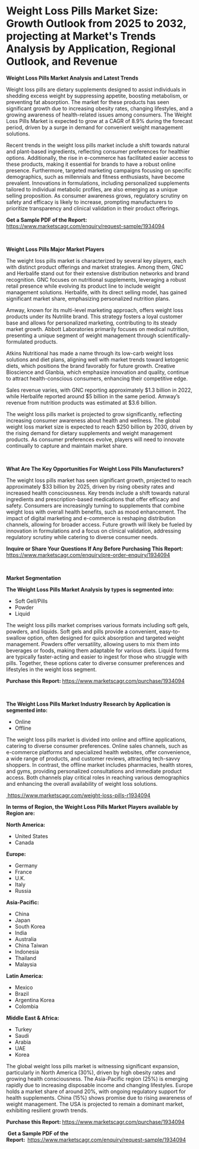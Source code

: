 <p><h1>Weight Loss Pills Market Size: Growth Outlook from 2025 to 2032, projecting at Market's Trends Analysis by Application, Regional Outlook, and Revenue</h1></p><p><strong>Weight Loss Pills Market Analysis and Latest Trends</strong></p>
<p><p>Weight loss pills are dietary supplements designed to assist individuals in shedding excess weight by suppressing appetite, boosting metabolism, or preventing fat absorption. The market for these products has seen significant growth due to increasing obesity rates, changing lifestyles, and a growing awareness of health-related issues among consumers. The Weight Loss Pills Market is expected to grow at a CAGR of 8.9% during the forecast period, driven by a surge in demand for convenient weight management solutions.</p><p>Recent trends in the weight loss pills market include a shift towards natural and plant-based ingredients, reflecting consumer preferences for healthier options. Additionally, the rise in e-commerce has facilitated easier access to these products, making it essential for brands to have a robust online presence. Furthermore, targeted marketing campaigns focusing on specific demographics, such as millennials and fitness enthusiasts, have become prevalent. Innovations in formulations, including personalized supplements tailored to individual metabolic profiles, are also emerging as a unique selling proposition. As consumer awareness grows, regulatory scrutiny on safety and efficacy is likely to increase, prompting manufacturers to prioritize transparency and clinical validation in their product offerings.</p></p>
<p><strong>Get a Sample PDF of the Report:&nbsp;</strong> <a href="https://www.marketscagr.com/enquiry/request-sample/1934094?utm_campaign=3543&utm_medium=2&utm_source=Github&utm_content=ia&utm_term=19042025&utm_id=weight-loss-pills">https://www.marketscagr.com/enquiry/request-sample/1934094</a></p>
<p>&nbsp;</p>
<p><strong>Weight Loss Pills Major Market Players</strong></p>
<p><p>The weight loss pills market is characterized by several key players, each with distinct product offerings and market strategies. Among them, GNC and Herbalife stand out for their extensive distribution networks and brand recognition. GNC focuses on nutritional supplements, leveraging a robust retail presence while evolving its product line to include weight management solutions. Herbalife, with its direct selling model, has gained significant market share, emphasizing personalized nutrition plans.</p><p>Amway, known for its multi-level marketing approach, offers weight loss products under its Nutrilite brand. This strategy fosters a loyal customer base and allows for personalized marketing, contributing to its steady market growth. Abbott Laboratories primarily focuses on medical nutrition, presenting a unique segment of weight management through scientifically-formulated products. </p><p>Atkins Nutritional has made a name through its low-carb weight loss solutions and diet plans, aligning well with market trends toward ketogenic diets, which positions the brand favorably for future growth. Creative Bioscience and Glanbia, which emphasize innovation and quality, continue to attract health-conscious consumers, enhancing their competitive edge.</p><p>Sales revenue varies, with GNC reporting approximately $1.3 billion in 2022, while Herbalife reported around $5 billion in the same period. Amway’s revenue from nutrition products was estimated at $3.6 billion.</p><p>The weight loss pills market is projected to grow significantly, reflecting increasing consumer awareness about health and wellness. The global weight loss market size is expected to reach $250 billion by 2030, driven by the rising demand for dietary supplements and weight management products. As consumer preferences evolve, players will need to innovate continually to capture and maintain market share.</p></p>
<p>&nbsp;</p>
<p><strong>What Are The Key Opportunities For Weight Loss Pills Manufacturers?</strong></p>
<p><p>The weight loss pills market has seen significant growth, projected to reach approximately $33 billion by 2025, driven by rising obesity rates and increased health consciousness. Key trends include a shift towards natural ingredients and prescription-based medications that offer efficacy and safety. Consumers are increasingly turning to supplements that combine weight loss with overall health benefits, such as mood enhancement. The impact of digital marketing and e-commerce is reshaping distribution channels, allowing for broader access. Future growth will likely be fueled by innovation in formulations and a focus on clinical validation, addressing regulatory scrutiny while catering to diverse consumer needs.</p></p>
<p><strong>Inquire or Share Your Questions If Any Before Purchasing This Report:</strong> <a href="https://www.marketscagr.com/enquiry/pre-order-enquiry/1934094?utm_campaign=3543&utm_medium=2&utm_source=Github&utm_content=ia&utm_term=19042025&utm_id=weight-loss-pills">https://www.marketscagr.com/enquiry/pre-order-enquiry/1934094</a></p>
<p>&nbsp;</p>
<p><strong>Market Segmentation</strong></p>
<p><strong>The Weight Loss Pills Market Analysis by types is segmented into:</strong></p>
<p><ul><li>Soft Gell/Pills</li><li>Powder</li><li>Liquid</li></ul></p>
<p><p>The weight loss pills market comprises various formats including soft gels, powders, and liquids. Soft gels and pills provide a convenient, easy-to-swallow option, often designed for quick absorption and targeted weight management. Powders offer versatility, allowing users to mix them into beverages or foods, making them adaptable for various diets. Liquid forms are typically faster-acting and easier to ingest for those who struggle with pills. Together, these options cater to diverse consumer preferences and lifestyles in the weight loss segment.</p></p>
<p><strong>Purchase this Report:&nbsp;</strong><a href="https://www.marketscagr.com/purchase/1934094?utm_campaign=3543&utm_medium=2&utm_source=Github&utm_content=ia&utm_term=19042025&utm_id=weight-loss-pills">https://www.marketscagr.com/purchase/1934094</a></p>
<p>&nbsp;</p>
<p><strong>The Weight Loss Pills Market Industry Research by Application is segmented into:</strong></p>
<p><ul><li>Online</li><li>Offline</li></ul></p>
<p><p>The weight loss pills market is divided into online and offline applications, catering to diverse consumer preferences. Online sales channels, such as e-commerce platforms and specialized health websites, offer convenience, a wide range of products, and customer reviews, attracting tech-savvy shoppers. In contrast, the offline market includes pharmacies, health stores, and gyms, providing personalized consultations and immediate product access. Both channels play critical roles in reaching various demographics and enhancing the overall availability of weight loss solutions.</p></p>
<p><a href="https://www.marketscagr.com/weight-loss-pills-r1934094?utm_campaign=3543&utm_medium=2&utm_source=Github&utm_content=ia&utm_term=19042025&utm_id=weight-loss-pills">&nbsp;https://www.marketscagr.com/weight-loss-pills-r1934094</a></p>
<p><strong>In terms of Region, the Weight Loss Pills Market Players available by Region are:</strong></p>
<p>
    <p> <strong> North America: </strong>
        <ul>
            <li>United States</li>
            <li>Canada</li>
        </ul>
        </p> 
    <p> <strong> Europe: </strong>
        <ul>
            <li>Germany</li>
            <li>France</li>
            <li>U.K.</li>
            <li>Italy</li>
            <li>Russia</li>
        </ul>
        </p> 
    <p> <strong> Asia-Pacific: </strong>
        <ul>
            <li>China</li>
            <li>Japan</li>
            <li>South Korea</li>
            <li>India</li>
            <li>Australia</li>
            <li>China Taiwan</li>
            <li>Indonesia</li>
            <li>Thailand</li>
            <li>Malaysia</li>
        </ul>
        </p> 
    <p> <strong> Latin America: </strong>
        <ul>
            <li>Mexico</li>
            <li>Brazil</li>
            <li>Argentina Korea</li>
            <li>Colombia</li>
        </ul>
        </p> 
    <p> <strong> Middle East & Africa: </strong>
        <ul>
            <li>Turkey</li>
            <li>Saudi</li>
            <li>Arabia</li>
            <li>UAE</li>
            <li>Korea</li>
        </ul>
    </p>
    </p>
<p><p>The global weight loss pills market is witnessing significant expansion, particularly in North America (30%), driven by high obesity rates and growing health consciousness. The Asia-Pacific region (25%) is emerging rapidly due to increasing disposable income and changing lifestyles. Europe holds a market share of around 20%, with ongoing regulatory support for health supplements. China (15%) shows promise due to rising awareness of weight management. The USA is projected to remain a dominant market, exhibiting resilient growth trends.</p></p>
<p><strong>Purchase this Report: </strong><a href="https://www.marketscagr.com/purchase/1934094?utm_campaign=3543&utm_medium=2&utm_source=Github&utm_content=ia&utm_term=19042025&utm_id=weight-loss-pills">https://www.marketscagr.com/purchase/1934094</a></p>
<p>&nbsp;<strong>Get a Sample PDF of the Report:&nbsp;&nbsp;</strong><a href="https://www.marketscagr.com/enquiry/request-sample/1934094?utm_campaign=3543&utm_medium=2&utm_source=Github&utm_content=ia&utm_term=19042025&utm_id=weight-loss-pills">https://www.marketscagr.com/enquiry/request-sample/1934094</a></p>
<p><strong></strong></p>
<p><p></p><p></p><p></p></p>